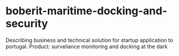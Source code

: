 # boberit-maritime-docking-and-security

Describing business and technical solution for startup application to portugal.
Product: surveliance monitoring and docking at the dark
